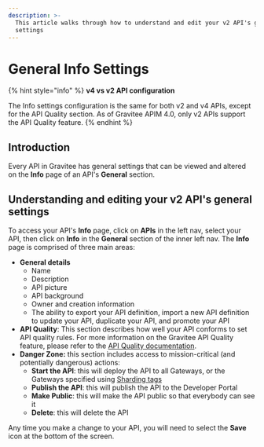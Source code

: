 ```yaml
---
description: >-
  This article walks through how to understand and edit your v2 API's general
  settings
---
```


# General Info Settings

{% hint style="info" %}
**v4 vs v2 API configuration**

The Info settings configuration is the same for both v2 and v4 APIs, except for the API Quality section. As of Gravitee APIM 4.0, only v2 APIs support the API Quality feature.
{% endhint %}

## Introduction

Every API in Gravitee has general settings that can be viewed and altered on the **Info** page of an API's **General** section.

## Understanding and editing your v2 API's general settings

To access your API's **Info** page, click on **APIs** in the left nav, select your API, then click on **Info** in the **General** section of the inner left nav. The **Info** page is comprised of three main areas:

* **General details**
  * Name
  * Description
  * API picture
  * API background
  * Owner and creation information
  * The ability to export your API definition, import a new API definition to update your API, duplicate your API, and promote your API
* **API Quality**: This section describes how well your API conforms to set API quality rules. For more information on the Gravitee API Quality feature, please refer to the [API Quality documentation](../../api-measurement-tracking-and-analytics/using-the-api-quality-feature.md).
* **Danger Zone:** this section includes access to mission-critical (and potentially dangerous) actions:
  * **Start the API**: this will deploy the API to all Gateways, or the Gateways specified using [Sharding tags](../../../getting-started/configuration/configure-apim-gateway/sharding-tags.md)
  * **Publish the API**: this will publish the API to the Developer Portal
  * **Make Public**: this will make the API public so that everybody can see it
  * **Delete**: this will delete the API

Any time you make a change to your API, you will need to select the **Save** icon at the bottom of the screen.
